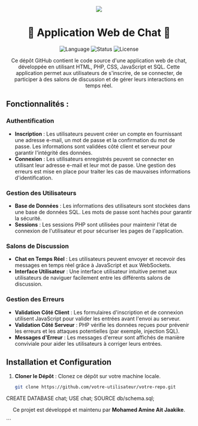<div align="center">
  <img src="https://img.icons8.com/clouds/100/000000/chat.png"/>
  <h1>💬 Application Web de Chat 💬</h1>
  <p>
    <img src="https://img.shields.io/badge/Language-HTML%2C%20PHP%2C%20CSS%2C%20JavaScript-blue" alt="Language">
    <img src="https://img.shields.io/badge/Status-En%20Cours-brightgreen" alt="Status">
    <img src="https://img.shields.io/github/license/votre-nom/application-web-chat" alt="License">
  </p>
  <p>Ce dépôt GitHub contient le code source d'une application web de chat, développée en utilisant HTML, PHP, CSS, JavaScript et SQL. Cette application permet aux utilisateurs de s'inscrire, de se connecter, de participer à des salons de discussion et de gérer leurs interactions en temps réel.</p>
</div>

## Fonctionnalités :

### Authentification

- **Inscription** : Les utilisateurs peuvent créer un compte en fournissant une adresse e-mail, un mot de passe et la confirmation du mot de passe. Les informations sont validées côté client et serveur pour garantir l'intégrité des données.
- **Connexion** : Les utilisateurs enregistrés peuvent se connecter en utilisant leur adresse e-mail et leur mot de passe. Une gestion des erreurs est mise en place pour traiter les cas de mauvaises informations d'identification.

### Gestion des Utilisateurs

- **Base de Données** : Les informations des utilisateurs sont stockées dans une base de données SQL. Les mots de passe sont hachés pour garantir la sécurité.
- **Sessions** : Les sessions PHP sont utilisées pour maintenir l'état de connexion de l'utilisateur et pour sécuriser les pages de l'application.

### Salons de Discussion

- **Chat en Temps Réel** : Les utilisateurs peuvent envoyer et recevoir des messages en temps réel grâce à JavaScript et aux WebSockets.
- **Interface Utilisateur** : Une interface utilisateur intuitive permet aux utilisateurs de naviguer facilement entre les différents salons de discussion.

### Gestion des Erreurs

- **Validation Côté Client** : Les formulaires d'inscription et de connexion utilisent JavaScript pour valider les entrées avant l'envoi au serveur.
- **Validation Côté Serveur** : PHP vérifie les données reçues pour prévenir les erreurs et les attaques potentielles (par exemple, injection SQL).
- **Messages d'Erreur** : Les messages d'erreur sont affichés de manière conviviale pour aider les utilisateurs à corriger leurs entrées.

## Installation et Configuration

1. **Cloner le Dépôt** : Clonez ce dépôt sur votre machine locale.
   ```bash
   git clone https://github.com/votre-utilisateur/votre-repo.git
CREATE DATABASE chat;
USE chat;
SOURCE db/schema.sql;
<div align="center">
  <p>Ce projet est développé et maintenu par <strong>Mohamed Amine Ait Jaakike</strong>.</p>
</div>
```
